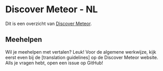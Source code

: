 # Discover Meteor - NL

Dit is een overzicht van [Discover Meteor](http://discovermeteor.com).

## Meehelpen

Wil je meehelpen met vertalen? Leuk! Voor de algemene werkwijze, kijk eerst even bij de [translation guidelines] op de Discover Meteor website. Alls je vragen hebt, open een issue op GitHub!
